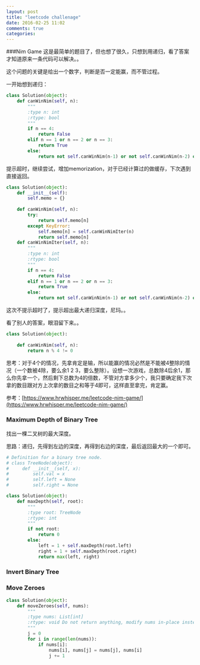 ```yaml
---
layout: post
title: "leetcode challenage"
date: 2016-02-25 11:02
comments: true
categories: 
---
```


###Nim Game
这是最简单的题目了，但也想了很久，只想到用递归，看了答案才知道原来一条代码可以解决。。

这个问题的关键是给出一个数字，判断是否一定能赢，而不管过程。

一开始想到递归：

``` python nim-game-iter
class Solution(object):
    def canWinNim(self, n):
        """
        :type n: int
        :rtype: bool
        """
        if n == 4:
            return False
        elif n == 1 or n == 2 or n == 3:
            return True
        else:
            return not self.canWinNim(n-1) or not self.canWinNim(n-2) or not self.canWinNim(n-3)
```
提示超时，继续尝试，增加memorization，对于已经计算过的做缓存，下次遇到直接返回。

``` python nim-game-iter-memo
class Solution(object):
    def __init__(self):
        self.memo = {}
        
    def canWinNim(self, n):
        try:
            return self.memo[n]
        except KeyError:
            self.memo[n] = self.canWinNimIter(n)
            return self.memo[n]
    def canWinNimIter(self, n):
        """
        :type n: int
        :rtype: bool
        """
        if n == 4:
            return False
        elif n == 1 or n == 2 or n == 3:
            return True
        else:
            return not self.canWinNim(n-1) or not self.canWinNim(n-2) or not self.canWinNim(n-3)
```
这次不提示超时了，提示超出最大递归深度，尼玛。。

看了别人的答案，眼泪留下来。。
``` python nim-game-superman
class Solution(object):
    
    def canWinNim(self, n):
        return n % 4 != 0
```
思考：对于4个的情况，先拿肯定是输，所以能赢的情况必然是不能被4整除的情况（一个数被4除，要么余1 2 3，要么整除）。设想一次游戏，总数除4后余1，那么你先拿一个，然后剩下总数为4的倍数，不管对方拿多少个，我只要确定我下次拿的数目跟对方上次拿的数目之和等于4即可，这样直至拿完，肯定赢。

参考：[https://www.hrwhisper.me/leetcode-nim-game/](https://www.hrwhisper.me/leetcode-nim-game/)

### Maximum Depth of Binary Tree
找出一棵二叉树的最大深度。

思路：递归，先得到左边的深度，再得到右边的深度，最后返回最大的一个即可。

```python maximum-depth-of-binary-tree
# Definition for a binary tree node.
# class TreeNode(object):
#     def __init__(self, x):
#         self.val = x
#         self.left = None
#         self.right = None

class Solution(object):
    def maxDepth(self, root):
        """
        :type root: TreeNode
        :rtype: int
        """
        if not root:
            return 0
        else:
            left = 1 + self.maxDepth(root.left)
            right = 1 + self.maxDepth(root.right)
            return max(left, right)
```
### Invert Binary Tree

### Move Zeroes

```python move zeroes
class Solution(object):
    def moveZeroes(self, nums):
        """
        :type nums: List[int]
        :rtype: void Do not return anything, modify nums in-place instead.
        """
        j = 0
        for i in range(len(nums)):
            if nums[i]:
                nums[i], nums[j] = nums[j], nums[i]
                j += 1
```
